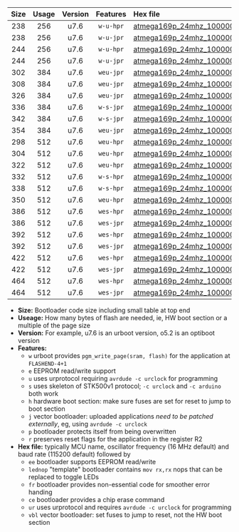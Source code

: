 |Size|Usage|Version|Features|Hex file|
|:-:|:-:|:-:|:-:|:--|
|238|256|u7.6|`w-u-hpr`|[atmega169p_24mhz_1000000bps_ur.hex](https://raw.githubusercontent.com/stefanrueger/urboot/main//atmega169p_24mhz_1000000bps_ur.hex)|
|238|256|u7.6|`w-u-jpr`|[atmega169p_24mhz_1000000bps_ur_vbl.hex](https://raw.githubusercontent.com/stefanrueger/urboot/main//atmega169p_24mhz_1000000bps_ur_vbl.hex)|
|244|256|u7.6|`w-u-hpr`|[atmega169p_24mhz_1000000bps_lednop_ur.hex](https://raw.githubusercontent.com/stefanrueger/urboot/main//atmega169p_24mhz_1000000bps_lednop_ur.hex)|
|244|256|u7.6|`w-u-jpr`|[atmega169p_24mhz_1000000bps_lednop_ur_vbl.hex](https://raw.githubusercontent.com/stefanrueger/urboot/main//atmega169p_24mhz_1000000bps_lednop_ur_vbl.hex)|
|302|384|u7.6|`weu-jpr`|[atmega169p_24mhz_1000000bps_ee_ur_vbl.hex](https://raw.githubusercontent.com/stefanrueger/urboot/main//atmega169p_24mhz_1000000bps_ee_ur_vbl.hex)|
|308|384|u7.6|`weu-jpr`|[atmega169p_24mhz_1000000bps_ee_lednop_ur_vbl.hex](https://raw.githubusercontent.com/stefanrueger/urboot/main//atmega169p_24mhz_1000000bps_ee_lednop_ur_vbl.hex)|
|326|384|u7.6|`weu-jpr`|[atmega169p_24mhz_1000000bps_ee_lednop_fr_ur_vbl.hex](https://raw.githubusercontent.com/stefanrueger/urboot/main//atmega169p_24mhz_1000000bps_ee_lednop_fr_ur_vbl.hex)|
|336|384|u7.6|`w-s-jpr`|[atmega169p_24mhz_1000000bps_vbl.hex](https://raw.githubusercontent.com/stefanrueger/urboot/main//atmega169p_24mhz_1000000bps_vbl.hex)|
|342|384|u7.6|`w-s-jpr`|[atmega169p_24mhz_1000000bps_lednop_vbl.hex](https://raw.githubusercontent.com/stefanrueger/urboot/main//atmega169p_24mhz_1000000bps_lednop_vbl.hex)|
|354|384|u7.6|`weu-jpr`|[atmega169p_24mhz_1000000bps_ee_lednop_fr_ce_ur_vbl.hex](https://raw.githubusercontent.com/stefanrueger/urboot/main//atmega169p_24mhz_1000000bps_ee_lednop_fr_ce_ur_vbl.hex)|
|298|512|u7.6|`weu-hpr`|[atmega169p_24mhz_1000000bps_ee_ur.hex](https://raw.githubusercontent.com/stefanrueger/urboot/main//atmega169p_24mhz_1000000bps_ee_ur.hex)|
|304|512|u7.6|`weu-hpr`|[atmega169p_24mhz_1000000bps_ee_lednop_ur.hex](https://raw.githubusercontent.com/stefanrueger/urboot/main//atmega169p_24mhz_1000000bps_ee_lednop_ur.hex)|
|322|512|u7.6|`weu-hpr`|[atmega169p_24mhz_1000000bps_ee_lednop_fr_ur.hex](https://raw.githubusercontent.com/stefanrueger/urboot/main//atmega169p_24mhz_1000000bps_ee_lednop_fr_ur.hex)|
|332|512|u7.6|`w-s-hpr`|[atmega169p_24mhz_1000000bps.hex](https://raw.githubusercontent.com/stefanrueger/urboot/main//atmega169p_24mhz_1000000bps.hex)|
|338|512|u7.6|`w-s-hpr`|[atmega169p_24mhz_1000000bps_lednop.hex](https://raw.githubusercontent.com/stefanrueger/urboot/main//atmega169p_24mhz_1000000bps_lednop.hex)|
|350|512|u7.6|`weu-hpr`|[atmega169p_24mhz_1000000bps_ee_lednop_fr_ce_ur.hex](https://raw.githubusercontent.com/stefanrueger/urboot/main//atmega169p_24mhz_1000000bps_ee_lednop_fr_ce_ur.hex)|
|386|512|u7.6|`wes-hpr`|[atmega169p_24mhz_1000000bps_ee.hex](https://raw.githubusercontent.com/stefanrueger/urboot/main//atmega169p_24mhz_1000000bps_ee.hex)|
|386|512|u7.6|`wes-jpr`|[atmega169p_24mhz_1000000bps_ee_vbl.hex](https://raw.githubusercontent.com/stefanrueger/urboot/main//atmega169p_24mhz_1000000bps_ee_vbl.hex)|
|392|512|u7.6|`wes-hpr`|[atmega169p_24mhz_1000000bps_ee_lednop.hex](https://raw.githubusercontent.com/stefanrueger/urboot/main//atmega169p_24mhz_1000000bps_ee_lednop.hex)|
|392|512|u7.6|`wes-jpr`|[atmega169p_24mhz_1000000bps_ee_lednop_vbl.hex](https://raw.githubusercontent.com/stefanrueger/urboot/main//atmega169p_24mhz_1000000bps_ee_lednop_vbl.hex)|
|422|512|u7.6|`wes-hpr`|[atmega169p_24mhz_1000000bps_ee_lednop_fr.hex](https://raw.githubusercontent.com/stefanrueger/urboot/main//atmega169p_24mhz_1000000bps_ee_lednop_fr.hex)|
|422|512|u7.6|`wes-jpr`|[atmega169p_24mhz_1000000bps_ee_lednop_fr_vbl.hex](https://raw.githubusercontent.com/stefanrueger/urboot/main//atmega169p_24mhz_1000000bps_ee_lednop_fr_vbl.hex)|
|464|512|u7.6|`wes-hpr`|[atmega169p_24mhz_1000000bps_ee_lednop_fr_ce.hex](https://raw.githubusercontent.com/stefanrueger/urboot/main//atmega169p_24mhz_1000000bps_ee_lednop_fr_ce.hex)|
|464|512|u7.6|`wes-jpr`|[atmega169p_24mhz_1000000bps_ee_lednop_fr_ce_vbl.hex](https://raw.githubusercontent.com/stefanrueger/urboot/main//atmega169p_24mhz_1000000bps_ee_lednop_fr_ce_vbl.hex)|

- **Size:** Bootloader code size including small table at top end
- **Useage:** How many bytes of flash are needed, ie, HW boot section or a multiple of the page size
- **Version:** For example, u7.6 is an urboot version, o5.2 is an optiboot version
- **Features:**
  + `w` urboot provides `pgm_write_page(sram, flash)` for the application at `FLASHEND-4+1`
  + `e` EEPROM read/write support
  + `u` uses urprotocol requiring `avrdude -c urclock` for programming
  + `s` uses skeleton of STK500v1 protocol; `-c urclock` and `-c arduino` both work
  + `h` hardware boot section: make sure fuses are set for reset to jump to boot section
  + `j` vector bootloader: uploaded applications *need to be patched externally*, eg, using `avrdude -c urclock`
  + `p` bootloader protects itself from being overwritten
  + `r` preserves reset flags for the application in the register R2
- **Hex file:** typically MCU name, oscillator frequency (16 MHz default) and baud rate (115200 default) followed by
  + `ee` bootloader supports EEPROM read/write
  + `lednop` "template" bootloader contains `mov rx,rx` nops that can be replaced to toggle LEDs
  + `fr` bootloader provides non-essential code for smoother error handing
  + `ce` bootloader provides a chip erase command
  + `ur` uses urprotocol and requires `avrdude -c urclock` for programming
  + `vbl` vector bootloader: set fuses to jump to reset, not the HW boot section
